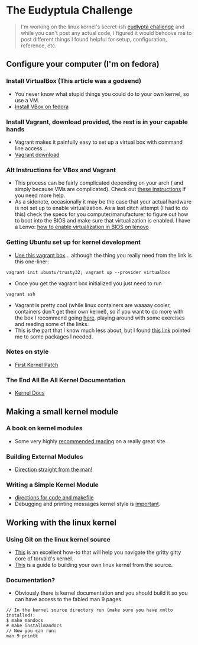 # The Eudyptula Challenge
> I'm working on the linux kernel's secret-ish [eudlypta challenge](http://eudyptula-challenge.org/) and while you can't post any actual code, I figured it would behoove me to post different things I found helpful for setup, configuration, reference, etc. 


## Configure your computer (I'm on fedora)

### Install VirtualBox (This article was a godsend)
- You never know what stupid things you could do to your own kernel, so use a VM. 
- [Install VBox on fedora](http://www.if-not-true-then-false.com/2010/install-virtualbox-with-yum-on-fedora-centos-red-hat-rhel/)

### Install Vagrant, download provided, the rest is in your capable hands
- Vagrant makes it painfully easy to set up a virtual box with command line access...
- [Vagrant download](http://www.vagrantup.com/downloads)

### Alt Instructions for VBox and Vagrant
- This process can be fairly complicated depending on your arch ( and simply because VMs are complicated). Check out [these instructions](http://tott-meetup.readthedocs.org/en/latest/setup.html) if you need more help.
- As a sidenote, occasionally it may be the case that your actual hardware is not set up to enable virtualization. As a last ditch attempt (I had to do this) check the specs for you computer/manufacturer to figure out how to boot into the BIOS and make sure that virtualization is enabled. I have a Lenvo: [how to enable virtualization in BIOS on lenovo](http://amiduos.com/support/knowledge-base/article/enabling-virtualization-in-lenovo-systems)

### Getting Ubuntu set up for kernel development
- [Use this vagrant box](https://vagrantcloud.com/ubuntu/boxes/trusty32)... although the thing you really need from the link is this one-liner:

```
vagrant init ubuntu/trusty32; vagrant up --provider virtualbox
```

- Once you get the vagrant box initialized you just need to run 
```
vagrant ssh
```
- Vagrant is pretty cool (while linux containers are waaaay cooler, containers don't get their own kernel), so if you want to do more with the box I recommend going [here](http://tott-meetup.readthedocs.org/en/latest/sessions/vagrant.html), playing around with some exercises and reading some of the links.
- This is the part that I know much less about, but I found [this link](http://buttle.anu.edu.au/mediawiki/index.php/How_to_set_up_Kernel_Development_in_Virtual_Box) pointed me to some packages I needed.

### Notes on style
- [First Kernel Patch](http://kernelnewbies.org/FirstKernelPatch)

### The End All Be All Kernel Documentation
- [Kernel Docs](https://www.kernel.org/doc/Documentation/HOWTO)


## Making a small kernel module

### A book on kernel modules
- Some very highly [recommended reading](http://www.tldp.org/LDP/lkmpg/2.6/html/c38.html) on a really great site.

### Building External Modules
- [Direction straight from the man!](http://git.kernel.org/cgit/linux/kernel/git/torvalds/linux.git/tree/Documentation/kbuild/modules.txt)

### Writing a Simple Kernel Module
- [directions for code and makefile](http://www.thegeekstuff.com/2013/07/write-linux-kernel-module/)
- Debugging and printing messages kernel style is [important](http://tuxthink.blogspot.com/2012/07/printk-and-console-log-level.html).


## Working with the linux kernel

### Using Git on the linux kernel source
- [This](http://www.landley.net/writing/git-bisect-howto.html) is an excellent how-to that will help you navigate the gritty gitty core of torvald's kernel.
- [This](http://kernelnewbies.org/KernelBuild) is a guide to building your own linux kernel from the source.

### Documentation?
- Obviously there is kernel documentation and you should build it so you can have access to the fabled man 9 pages.

```
// In the kernel source directory run (make sure you have xmlto installed):
$ make mandocs
# make installmandocs
// Now you can run:
man 9 printk
```
